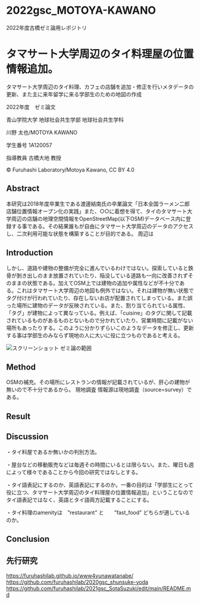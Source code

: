 # 2022gsc_MOTOYA-KAWANO
2022年度古橋ゼミ論用レポジトリ



# タマサート大学周辺のタイ料理屋の位置情報追加。

タマサート大学周辺のタイ料理、カフェの店舗を追加・修正を行いメタデータの更新、また主に来年留学に来る学部生のための地図の作成

2022年度　ゼミ論文

青山学院大学 地球社会共生学部 地球社会共生学科

川野 太也/MOTOYA KAWANO

学生番号 1A120057

指導教員 古橋大地 教授

© Furuhashi Laboratory/Motoya Kawano, CC BY 4.0

## Abstract

本研究は2018年度卒業生である渡邊結南氏の卒業論文「日本全国ラーメン二郎店舗位置情報オープン化の実践」また、○○に着想を得て、タイのタマサート大学周辺の店舗の地理空間情報をOpenStreetMap(以下OSM)データベース内に登録する事である。その結果誰もが自由にタマサート大学周辺のデータのアクセスし、二次利用可能な状態を構築することが目的である。
周辺は


## Introduction

しかし、道路や建物の整備が完全に進んでいるわけではない。探索していると鉄骨が剝き出しのまま放置されていたり、陥没している道路も一向に改善されずそのままの状態である。加えてOSM上では建物の追加や属性などが不十分である。これはタマサート大学周辺の地図も例外ではない。それは建物が無い状態でタグ付けが行われていたり、存在しないお店が配置されてしまっている。また誤った場所に建物のデータが反映されている。また、割り当てられている属性、「タグ」が建物によって異なっている。例えば、「cuisine」のタグに関して記載されているものがあるものとないもので分かれていたり、営業時間に記載がない場所もあったりする。このように分かりずらいこのようなデータを修正し、更新する事は学部生のみならず現地の人に大いに役に立つものであると考える。

![スクリーンショット ゼミ論の範囲](https://user-images.githubusercontent.com/87114811/198935027-96deed46-13c3-4546-aed2-e7223a3cafec.png)


## Method

OSMの補充。その場所にレストランの情報が記載されているが、肝心の建物が無いので不十分であるから。
現地調査 情報源は現地調査（source=survey）である。


## Result

## Discussion 
・タイ料屋であるか無いかの判別方法。

・屋台などの移動販売などは毎週その時間にいるとは限らない。また、曜日も週によって様々であることから今回の研究ではなしとする。

・タイ語表記にするのか、英語表記にするのか。一番の目的は「学部生にとって役に立つ、タマサート大学周辺のタイ料理屋の位置情報追加」ということなのでタイ語表記ではなく、英語とタイ語両方記載することにする。

・タイ料理のamenityは　”restaurant” と　　”fast_food” どちらが適しているのか。

## Conclusion

## 先行研究

https://furuhashilab.github.io/www4yunawatanabe/
https://github.com/furuhashilab/2020gsc_shunsuke-yoda
https://github.com/furuhashilab/2021gsc_SotaSuzuki/edit/main/README.md

